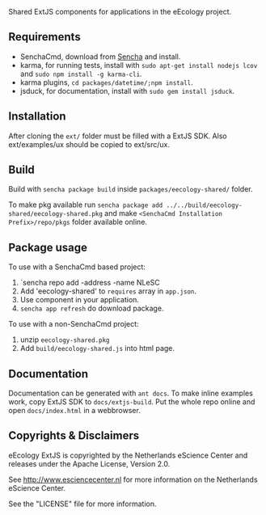 Shared ExtJS components for applications in the eEcology project.

Requirements
------------

* SenchaCmd, download from [Sencha](http://www.sencha.com/products/sencha-cmd/download/) and install.
* karma, for running tests, install with `sudo apt-get install nodejs lcov` and `sudo npm install -g karma-cli`.
* karma plugins, `cd packages/datetime/;npm install`.
* jsduck, for documentation, install with `sudo gem install jsduck`.

Installation
------------

After cloning the `ext/` folder must be filled with a ExtJS SDK.
Also ext/examples/ux should be copied to ext/src/ux.

Build
-----

Build with `sencha package build` inside `packages/eecology-shared/` folder.

To make pkg available run `sencha package add ../../build/eecology-shared/eecology-shared.pkg` and make `<SenchaCmd Installation Prefix>/repo/pkgs` folder available online.

Package usage
-------------

To use with a SenchaCmd based project:

1. `sencha repo add -address <to be announced> -name NLeSC
2. Add 'eecology-shared' to `requires` array in `app.json`.
3. Use component in your application.
4. `sencha app refresh` do download package.

To use with a non-SenchaCmd project:

1. unzip `eecology-shared.pkg`
2. Add `build/eecology-shared.js` into html page.

Documentation
-------------

Documentation can be generated with `ant docs`.
To make inline examples work, copy ExtJS SDK to `docs/extjs-build`.
Put the whole repo online and open `docs/index.html` in a webbrowser.

Copyrights & Disclaimers
------------------------

eEcology ExtJS is copyrighted by the Netherlands eScience Center and releases under
the Apache License, Version 2.0.

See <http://www.esciencecenter.nl> for more information on the Netherlands
eScience Center.

See the "LICENSE" file for more information.
